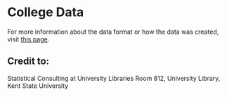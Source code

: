 # College Data

For more information about the data format or how the data was created, visit [this page](https://libguides.library.kent.edu/ld.php?content_id=11205386).

## Credit to:

Statistical Consulting at University Libraries
Room 812, University Library, Kent State University